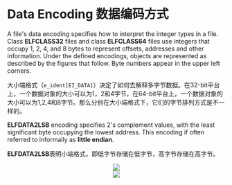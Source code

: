 # Data Encoding 数据编码方式

A file's data encoding specifies how to interpret the integer types in a file. Class **ELFCLASS32** files and class **ELFCLASS64** files use integers that occupy 1, 2, 4, and 8 bytes to represent offsets, addresses and other information. Under the defined encodings, objects are represented as described by the figures that follow. Byte numbers appear in the upper left corners.

大小端格式（`e_ident[EI_DATA]`）决定了如何去解释多字节数据。在32-bit平台上，一个数据对象的大小可以为1，2和4字节，在64-bit平台上，一个数据对象的大小可以为1,2,4和8字节。那么分别在大小端格式下，它们的字节排列方式是不一样的。

**ELFDATA2LSB** encoding specifies 2's complement values, with the least significant byte occupying the lowest address. This encoding if often referred to informally as **little endian**.

**ELFDATA2LSB**表明小端格式，即低字节存储在低字节，高字节存储在高字节。

<div align=center>
<img src="https://docs.oracle.com/cd/E37838_01/html/E36783/figures/ELFDATA2LSB.jpg">
</div>

<div align=center>
<img src="https://docs.oracle.com/cd/E37838_01/html/E36783/figures/ELFDATA2MSB.jpg">
</div>
